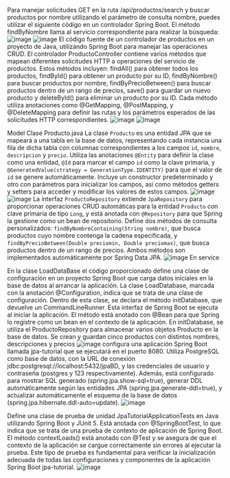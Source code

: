 Para manejar solicitudes GET en la ruta /api/productos/search y buscar productos por nombre utilizando el parámetro de consulta nombre, 
puedes utilizar el siguiente código en un controlador Spring Boot. El método findByNombre llama al servicio correspondiente para realizar la búsqueda:
![image](https://github.com/user-attachments/assets/bf43e871-56b8-4a0c-bb76-d36e4f45b365)
![image](https://github.com/user-attachments/assets/14b3f577-a643-4228-8bfd-a48b23a774c4)
 El código fuente de un controlador de productos en un proyecto de Java, utilizando Spring Boot para manejar las operaciones CRUD. El controlador ProductoController contiene varios métodos que mapean diferentes solicitudes HTTP a operaciones del servicio de productos. Estos métodos incluyen: findAll() para obtener todos los productos, findById() para obtener un producto por su ID, findByNombre() para buscar productos por nombre, findByPrecioBetween() para buscar productos dentro de un rango de precios, save() para guardar un nuevo producto y deleteById() para eliminar un producto por su ID. Cada método utiliza anotaciones como @GetMapping, @PostMapping, y @DeleteMapping para definir las rutas y los parámetros esperados de las solicitudes HTTP correspondientes.
 ![image](https://github.com/user-attachments/assets/2d8a887c-f563-484e-91db-af880442f59d) 
 ![image](https://github.com/user-attachments/assets/edd4923e-cbf0-4e66-9125-01b822927d88)

Model    Clase Producto.java
La clase `Producto` es una entidad JPA que se mapeará a una tabla en la base de datos, representando cada instancia una fila de dicha tabla con columnas correspondientes a los campos `id`, `nombre`, `descripcion` y `precio`. Utiliza las anotaciones `@Entity` para definir la clase como una entidad, `@Id` para marcar el campo `id` como la clave primaria, y `@GeneratedValue(strategy = GenerationType.IDENTITY)` para que el valor de `id` se genere automáticamente. Incluye un constructor predeterminado y otro con parámetros para inicializar los campos, así como métodos getters y setters para acceder y modificar los valores de estos campos.
![image](https://github.com/user-attachments/assets/0807ca34-7804-4046-91ca-ff8dce29b77d)
![image](https://github.com/user-attachments/assets/2f0e1090-e67d-46c8-acff-44c81ed6c817)
La interfaz `ProductoRepository` extiende `JpaRepository` para proporcionar operaciones CRUD automáticas para la entidad `Producto` con clave primaria de tipo `Long`, y está anotada con `@Repository` para que Spring la gestione como un bean de repositorio. Define dos métodos de consulta personalizados: `findByNombreContaining(String nombre)`, que busca productos cuyo nombre contenga la cadena especificada, y `findByPrecioBetween(Double preciomin, Double preciomax)`, que busca productos dentro de un rango de precios. Ambos métodos son implementados automáticamente por Spring Data JPA.
![image](https://github.com/user-attachments/assets/15bf02c1-f080-4a8d-852e-8b1667d318c4)
En service

En la clase LoadDataBase el código proporcionado define una clase de configuración en un proyecto Spring Boot que carga datos iniciales en la base de datos al arrancar la aplicación. La clase LoadDatabase, marcada con la anotación @Configuration, indica que se trata de una clase de configuración.
Dentro de esta clase, se declara el método initDatabase, que devuelve un CommandLineRunner. Esta interfaz de Spring Boot se ejecuta al iniciar la aplicación. El método está anotado con @Bean para que Spring lo registre como un bean en el contexto de la aplicación.
En initDatabase, se utiliza el ProductoRepository para almacenar varios objetos Producto en la base de datos. Se crean y guardan cinco productos con distintos nombres, descripciones y precios
![image](https://github.com/user-attachments/assets/83a74ec7-ba5e-4390-a3b8-af45dd459ff9)
configura una aplicación Spring Boot llamada jpa-tutorial que se ejecutará en el puerto 8080. Utiliza PostgreSQL como base de datos, con la URL de conexión jdbc:postgresql://localhost:5432/jpaBD, y las credenciales de usuario y contraseña (postgres y 123 respectivamente). Además, está configurado para mostrar SQL generado (spring.jpa.show-sql=true), generar DDL automáticamente según las entidades JPA (spring.jpa.generate-ddl=true), y actualizar automáticamente el esquema de la base de datos (spring.jpa.hibernate.ddl-auto=update).
![image](https://github.com/user-attachments/assets/14757220-693b-4297-8ea9-84a8e2500981)

Define una clase de prueba de unidad JpaTutorialApplicationTests en Java utilizando Spring Boot y JUnit 5. Está anotada con @SpringBootTest, lo que indica que se trata de una prueba de contexto de aplicación de Spring Boot. El método contextLoads() está anotado con @Test y se asegura de que el contexto de la aplicación se cargue correctamente sin errores al ejecutar la prueba. Este tipo de prueba es fundamental para verificar la inicialización adecuada de todas las configuraciones y componentes de la aplicación Spring Boot jpa-tutorial.
![image](https://github.com/user-attachments/assets/142cda9b-f870-4729-9e5f-4ccf032ea65e)










